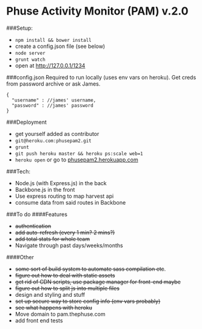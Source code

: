 Phuse Activity Monitor (PAM) v.2.0
====================================

###Setup:
- `npm install && bower install`
- create a config.json file (see below)
- `node server`
- `grunt watch`
- open at http://127.0.0.1/1234

###config.json
Required to run locally (uses env vars on heroku). Get creds from password archive or ask James.

    {
      "username" : //james' username,
      "password" : //james' password
    }

###Deployment

- get yourself added as contributor
- `git@heroku.com:phusepam2.git`
- `grunt`
- `git push heroku master && heroku ps:scale web=1`
- `heroku open` or go to [phusepam2.herokuapp.com](http://phusepam2.herokuapp.com/)

###Tech:
- Node.js (with Express.js) in the back
- Backbone.js in the front
- Use express routing to map harvest api
- consume data from said routes in Backbone

###To do
####Features
- ~~authentication~~
- ~~add auto-refresh (every 1 min? 2 mins?)~~
- ~~add total stats for whole team~~
- Navigate through past days/weeks/months

####Other
- ~~some sort of build system to automate sass compilation etc~~.
- ~~figure out how to deal with static assets~~
- ~~get rid of CDN scripts, use package manager for front-end maybe~~
- ~~figure out how to split js into multiple files~~
- design and styling and stuff
- ~~set up secure way to store config info (env vars probably)~~
- ~~see what happens with heroku~~
- Move domain to pam.thephuse.com
- add front end tests

